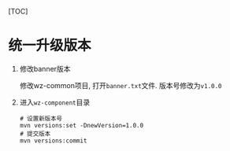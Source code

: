 [TOC]

# 统一升级版本

1. 修改banner版本

   修改wz-common项目, 打开`banner.txt`文件. 版本号修改为`v1.0.0`

2. 进入`wz-component`目录

   ```shell
   # 设置新版本号
   mvn versions:set -DnewVersion=1.0.0
   # 提交版本
   mvn versions:commit
   ```
